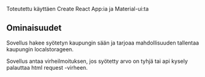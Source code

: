 Toteutettu käyttäen Create React App:ia ja Material-ui:ta

## Ominaisuudet

Sovellus hakee syötetyn kaupungin sään ja tarjoaa mahdollisuuden tallentaa kaupungin localstorageen.

Sovellus antaa virheilmoituksen, jos syötetty arvo on tyhjä tai api kysely palauttaa html request -virheen.



